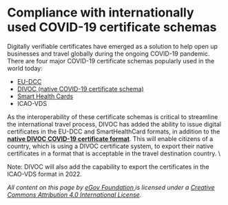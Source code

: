 # Compliance with internationally used COVID-19 certificate schemas

Digitally verifiable certificates have emerged as a solution to help open up businesses and travel globally during the ongoing COVID-19 pandemic. There are four major COVID-19 certificate schemas popularly used in the world today:

* [EU-DCC](../divoc-native-covid-19-certificate-specification/divocs-eu-dcc-adapter-service.md)
* [DIVOC (native COVID-19 certificate schema)](../divocs-native-covid-19-certificate-specification.md)
* [Smart Health Cards](../divocs-shc-adapter-service.md)&#x20;
* ICAO-VDS

As the interoperability of these certificate schemas is critical to streamline the international travel process, DIVOC has added the ability to issue digital certificates in the EU-DCC and SmartHealthCard formats, in addition to the [**native DIVOC COVID-19 certificate format**](../divocs-native-covid-19-certificate-specification.md). This will enable citizens of a country, which is using a DIVOC certificate system, to export their native certificates in a format that is acceptable in the travel destination country. \


Note: DIVOC will also add the capability to export the certificates in the ICAO-VDS format in 2022.



_All content on this page by_ [_eGov Foundation_ ](https://egov.org.in)_is licensed under a_ [_Creative Commons Attribution 4.0 International License_](http://creativecommons.org/licenses/by/4.0/)_._
